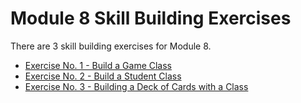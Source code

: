 # Module 8 Skill Building Exercises

There are 3 skill building exercises for Module 8.

- [Exercise No. 1 - Build a Game Class](https://github.com/belgort-clark/ctec-121-module-8-skill-building/tree/master/exercise01)
- [Exercise No. 2 - Build a Student Class](https://github.com/belgort-clark/ctec-121-module-8-skill-building/tree/master/exercise02)
- [Exercise No. 3 - Building a Deck of Cards with a Class](https://github.com/belgort-clark/ctec-121-module-8-skill-building/tree/master/exercise03)
